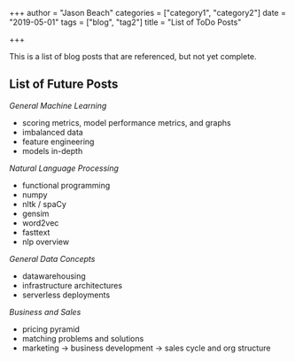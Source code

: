+++
author = "Jason Beach"
categories = ["category1", "category2"]
date = "2019-05-01"
tags = ["blog", "tag2"]
title = "List of ToDo Posts"

+++


This is a list of blog posts that are referenced, but not yet complete.

## List of Future Posts

_General Machine Learning_

* scoring metrics, model performance metrics, and graphs
* imbalanced data
* feature engineering
* models in-depth

_Natural Language Processing_

* functional programming
* numpy
* nltk / spaCy
* gensim
* word2vec
* fasttext
* nlp overview

_General Data Concepts_

* datawarehousing
* infrastructure architectures
* serverless deployments

_Business and Sales_

* pricing pyramid
* matching problems and solutions
* marketing -> business development -> sales cycle and org structure

